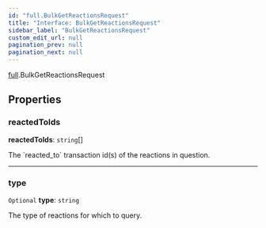 ```yaml
---
id: "full.BulkGetReactionsRequest"
title: "Interface: BulkGetReactionsRequest"
sidebar_label: "BulkGetReactionsRequest"
custom_edit_url: null
pagination_prev: null
pagination_next: null
---
```


[full](../namespaces/full.md).BulkGetReactionsRequest

## Properties

### reactedToIds

 **reactedToIds**: `string`[]

The &#x60;reacted_to&#x60; transaction id(s) of the reactions in question.

___

### type

 `Optional` **type**: `string`

The type of reactions for which to query.
